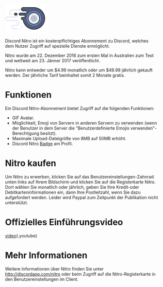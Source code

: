 <!-- TITLE: Nitro -->

![Nitrobadge](/uploads/nitro/nitrobadge.png "Nitrobadge")

Discord Nitro ist ein kostenpflichtiges Abonnement zu Discord, welches dem Nutzer Zugriff auf spezielle Dienste ermöglicht.

Nitro wurde am 22. Dezember 2016 zum ersten Mal in Australien zum Test und weltweit am 23. Jänner 2017 veröffentlicht.

Nitro kann entweder um $4.99 monatlich oder um $49.99 jährlich gekauft werden. Der jährliche Tarif beinhaltet somit 2 Monate gratis.

# Funktionen
Ein Discord Nitro-Abonnement bietet Zugriff auf die folgenden Funktionen:

* GIF Avatar.
* Möglichkeit, Emoji von Servern in anderen Servern zu verwenden (wenn der Benutzer in dem Server die "Benutzerdefinierte Emojis verwenden"-Berechtigung besitzt).
* Maximale Upload-Dateigröße von 8MB auf 50MB erhöht.
* Discord Nitro [Badge](/badges) am Profil.

# Nitro kaufen
Um Nitro zu erwerben, klicken Sie auf das Benutzereinstellungen-Zahnrad unten links auf Ihrem Bildschirm und klicken Sie auf die Registerkarte Nitro. Dort wählen Sie monatlich oder jährlich, geben Sie Ihre Kredit-oder Debitkarteninformationen ein, dann Ihre Postleitzahl, wenn Sie dazu aufgefordert werden. Leider wird Paypal zum Zeitpunkt der Publikation nicht unterstützt.

# Offizielles Einführungsvideo

[video](https://www.youtube.com/watch?v=psIIWROIvtM){.youtube}


# Mehr Informationen
Weitere Informationen über Nitro finden Sie unter http://discordapp.com/nitro oder beim Zugriff auf die Nitro-Registerkarte in den Benutzereinstellungen im Client.